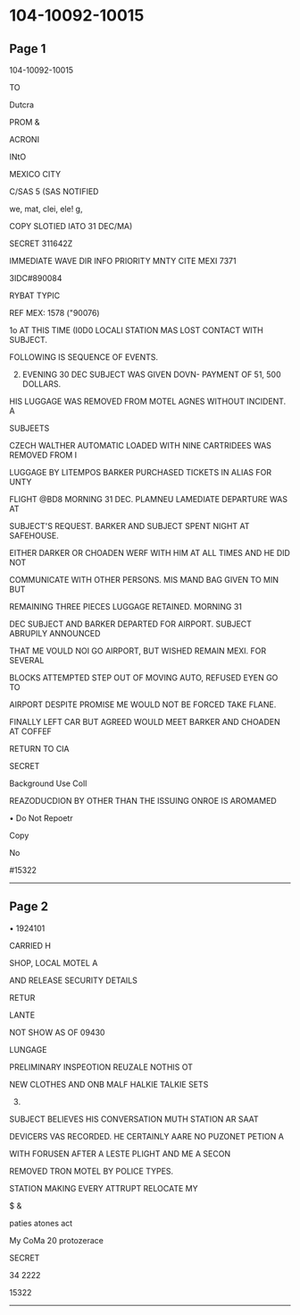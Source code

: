 # 104-10092-10015

## Page 1

104-10092-10015

TO

Dutcra

PROM &

ACRONI

INtO

MEXICO CITY

C/SAS 5 (SAS NOTIFIED

we, mat, clei, ele! g,

COPY SLOTIED IATO 31 DEC/MA)

SECRET 311642Z

IMMEDIATE WAVE DIR INFO PRIORITY MNTY CITE MEXI 7371

3IDC#890084

RYBAT TYPIC

REF MEX: 1578 ("90076)

1o AT THIS TIME (I0D0 LOCALI STATION MAS LOST CONTACT WITH SUBJECT.

FOLLOWING IS SEQUENCE OF EVENTS.

2. EVENING 30 DEC SUBJECT WAS GIVEN DOVN- PAYMENT OF 51, 500 DOLLARS.

HIS LUGGAGE WAS REMOVED FROM MOTEL AGNES WITHOUT INCIDENT. A

SUBJEETS

CZECH WALTHER AUTOMATIC LOADED WITH NINE CARTRIDEES WAS REMOVED FROM I

LUGGAGE BY LITEMPOS BARKER PURCHASED TICKETS IN ALIAS FOR UNTY

FLIGHT @BD8 MORNING 31 DEC. PLAMNEU LAMEDIATE DEPARTURE WAS AT

SUBJECT'S REQUEST. BARKER AND SUBJECT SPENT NIGHT AT SAFEHOUSE.

EITHER DARKER OR CHOADEN WERF WITH HIM AT ALL TIMES AND HE DID NOT

COMMUNICATE WITH OTHER PERSONS. MIS MAND BAG GIVEN TO MIN BUT

REMAINING THREE PIECES LUGGAGE RETAINED. MORNING 31

DEC SUBJECT AND BARKER DEPARTED FOR AIRPORT. SUBJECT ABRUPILY ANNOUNCED

THAT ME VOULD NOI GO AIRPORT, BUT WISHED REMAIN MEXI. FOR SEVERAL

BLOCKS ATTEMPTED STEP OUT OF MOVING AUTO, REFUSED EYEN GO TO

AIRPORT DESPITE PROMISE ME WOULD NOT BE FORCED TAKE FLANE.

FINALLY LEFT CAR BUT AGREED WOULD MEET BARKER AND CHOADEN AT COFFEF

RETURN TO CIA

SECRET

Background Use Coll

REAZODUCDION BY OTHER THAN THE ISSUING ONROE IS AROMAMED

• Do Not Repoetr

Copy

No

#15322

---

## Page 2

• 1924101

CARRIED H

SHOP, LOCAL MOTEL A

AND RELEASE SECURITY DETAILS

RETUR

LANTE

NOT SHOW AS OF 09430

LUNGAGE

PRELIMINARY INSPEOTION REUZALE NOTHIS OT

NEW CLOTHES AND ONB MALF HALKIE TALKIE SETS

3.

SUBJECT BELIEVES HIS CONVERSATION MUTH STATION AR SAAT

DEVICERS VAS RECORDED. HE CERTAINLY AARE NO PUZONET PETION A

WITH FORUSEN AFTER A LESTE PLIGHT AND ME A SECON

REMOVED TRON MOTEL BY POLICE TYPES.

STATION MAKING EVERY ATTRUPT RELOCATE MY

$ &

paties atones act

My CoMa 20 protozerace

SECRET

34 2222

15322

---

